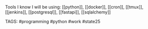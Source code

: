 Tools I know I will be using: [[python]], [[docker]], [[cron]], [[tmux]], [[jenkins]], [[postgresql]], [[fastapi]], [[sqlalchemy]] 

TAGS: #programming #python #work #state25